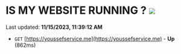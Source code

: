 # IS MY WEBSITE RUNNING ? [![](https://img.shields.io/static/v1?label=Sponsor&message=%E2%9D%A4&logo=GitHub&color=%23fe8e86)](https://github.com/sponsors/<username>)

Last updated: **11/15/2023, 11:39:12 AM**

- `GET` [https://youssefservice.me](https://youssefservice.me) - **Up** (862ms)

